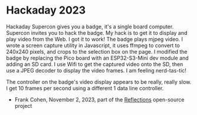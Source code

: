 # Hackaday 2023

Hackaday Supercon gives you a badge, it's a single board computer. Supercon invites you to hack the badge. My hack is to get it to display and play video from the Web. I got it to work! The badge plays mjpeg video. I wrote a screen capture utility in Javascript, it uses ffmpeg to convert to 240x240 pixels, and crops to the selection box on the page. I modified the badge by replacing the Pico board with an ESP32-S3-Mini dev module and adding an SD card. I use Wifi to get the captured video onto the SD, then use a JPEG decoder to display the video frames. I am feeling nerd-tas-tic!

The controller on the badge's video display appears to be really, really slow. I get 10 frames per second using a different 1 data line controller.

- Frank Cohen, November 2, 2023, part of the [Reflections](https://github.com/frankcohen/ReflectionsOS) open-source project
